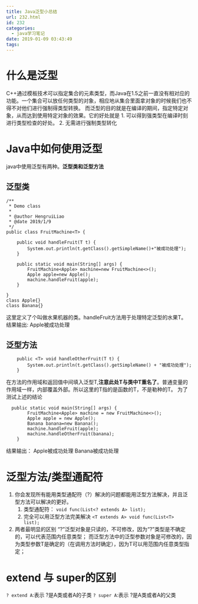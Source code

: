 ```yaml
---
title: Java泛型小总结
url: 232.html
id: 232
categories:
  - java学习笔记
date: 2019-01-09 03:43:49
tags:
---
```


什么是泛型
=====

C++通过模板技术可以指定集合的元素类型，而Java在1.5之前一直没有相对应的功能。一个集合可以放任何类型的对象，相应地从集合里面拿对象的时候我们也不得不对他们进行强制得类型转换。 而泛型的目的就是在编译的期间，指定特定对象，从而达到使用特定对象的效果。它的好处就是 1. 可以得到强类型在编译时刻进行类型检查的好处。 2. 无需进行强制类型转化

Java中如何使用泛型
===========

java中使用泛型有两种。**泛型类和泛型方法**

泛型类
---

    /**
     * Demo class
     *
     * @author HengruiLiao
     * @date 2019/1/9
     */
    public class FruitMachine<T> {
    
        public void handleFruit(T t) {
            System.out.println(t.getClass().getSimpleName()+"被成功处理");
        }
    
        public static void main(String[] args) {
            FruitMachine<Apple> machine=new FruitMachine<>();
            Apple apple=new Apple();
            machine.handleFruit(apple);
        }
    
    }
    class Apple{}
    class Banana{}
    

这里定义了个叫做水果机器的类。handleFruit方法用于处理特定泛型的水果T。 结果输出: Apple被成功处理

泛型方法
----

        public <T> void handleOtherFruit(T t) {
            System.out.println(t.getClass().getSimpleName() + "被成功处理");
        }
    

在方法的作用域和返回值中间填入泛型T,**注意此处T与类中T重名了**。普通变量的作用域一样，内部覆盖外部。所以这里的T指的是函数的T，不是勒种的T。 为了测试上述的结论

      public static void main(String[] args) {
            FruitMachine<Apple> machine = new FruitMachine<>();
            Apple apple = new Apple();
            Banana banana=new Banana();
            machine.handleFruit(apple);
            machine.handleOtherFruit(banana);
        }
    

结果输出： Apple被成功处理 Banana被成功处理

泛型方法/类型通配符
==========

1.  你会发现所有能用类型通配符（?）解决的问题都能用泛型方法解决，并且泛型方法可以解决的更好。
    1.  类型通配符： `void func(List<? extends A> list);`
    2.  完全可以用泛型方法完美解决 `<T extends A> void func(List<T> list);`
2.  两者最明显的区别 “?”泛型对象是只读的，不可修改，因为“?”类型是不确定的，可以代表范围内任意类型； 而泛型方法中的泛型参数对象是可修改的，因为类型参数T是确定的（在调用方法时确定），因为T可以用范围内任意类型指定；
    

extend 与 super的区别
=================

`? extend A`:表示 ?是A类或者A的子类 `? super A`:表示 ?是A类或者A的父类